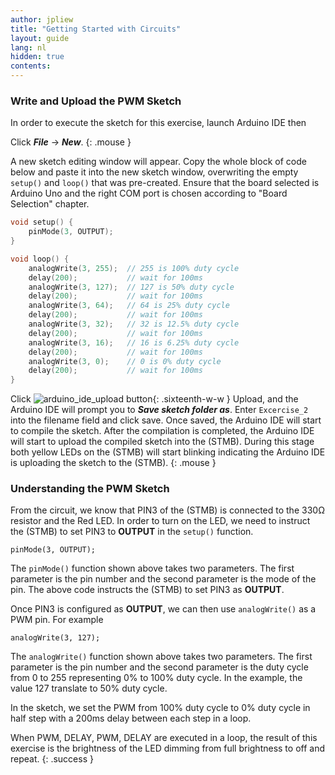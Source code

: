 ```yaml
---
author: jpliew
title: "Getting Started with Circuits"
layout: guide
lang: nl
hidden: true
contents:
---
```


### Write and Upload the PWM Sketch

In order to execute the sketch for this exercise, launch Arduino IDE then 

Click ***File*** -> ***New***. 
{: .mouse }

A new sketch editing window will appear. Copy the whole block of code below and paste it into the new sketch window, overwriting the empty `setup()` and `loop()` that was pre-created. Ensure that the board selected is Arduino Uno and the right COM port is chosen according to "Board Selection" chapter.

```c
void setup() {
    pinMode(3, OUTPUT);  
}

void loop() {
    analogWrite(3, 255);  // 255 is 100% duty cycle
    delay(200);           // wait for 100ms
    analogWrite(3, 127);  // 127 is 50% duty cycle
    delay(200);           // wait for 100ms
    analogWrite(3, 64);   // 64 is 25% duty cycle
    delay(200);           // wait for 100ms
    analogWrite(3, 32);   // 32 is 12.5% duty cycle
    delay(200);           // wait for 100ms
    analogWrite(3, 16);   // 16 is 6.25% duty cycle
    delay(200);           // wait for 100ms
    analogWrite(3, 0);    // 0 is 0% duty cycle
    delay(200);           // wait for 100ms
}
```

Click ![arduino_ide_upload button](img/arduino_ide_upload_icon.svg){: .sixteenth-w-w } Upload, and the Arduino IDE will prompt you to ***Save sketch folder as***. Enter `Excercise_2` into the filename field and click save. Once saved, the Arduino IDE will start to compile the sketch. After the compilation is completed, the Arduino IDE will start to upload the compiled sketch into the (STMB). During this stage both yellow LEDs on the (STMB) will start blinking indicating the Arduino IDE is uploading the sketch to the (STMB).
{: .mouse }

### Understanding the PWM Sketch


From the circuit, we know that PIN3 of the (STMB) is connected to the 330Ω resistor and the Red LED. In order to turn on the LED, we need to instruct the (STMB) to set PIN3 to **OUTPUT** in the `setup()` function.

`pinMode(3, OUTPUT);`

The `pinMode()` function shown above takes two parameters. The first parameter is the pin number and the second parameter is the mode of the pin. The above code instructs the (STMB) to set PIN3 as **OUTPUT**.

Once PIN3 is configured as **OUTPUT**, we can then use `analogWrite()` as a PWM pin. For example

`analogWrite(3, 127);`

The `analogWrite()` function shown above takes two parameters. The first parameter is the pin number and the second parameter is the duty cycle from 0 to 255 representing 0% to 100% duty cycle. In the example, the value 127 translate to 50% duty cycle.

In the sketch, we set the PWM from 100% duty cycle to 0% duty cycle in half step with a 200ms delay between each step in a loop.

When PWM, DELAY, PWM, DELAY are executed in a loop, the result of this exercise is the brightness of the LED dimming from full brightness to off and repeat. 
{: .success }
